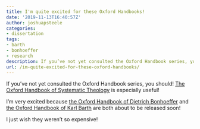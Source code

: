 ```yaml
---
title: I'm quite excited for these Oxford Handbooks!
date: '2019-11-13T16:40:57Z'
author: joshuapsteele
categories:
- dissertation
tags:
- barth
- bonhoeffer
- research
description: If you’ve not yet consulted the Oxford Handbook series, you should. The Oxford Handbook of Systematic Theology is especially useful.
url: /im-quite-excited-for-these-oxford-handbooks/
---
```

If you’ve not yet consulted the Oxford Handbook series, you should! [The Oxford Handbook of Systematic Theology](https://amzn.to/32MEHGy) is especially useful!

I’m very excited because [the Oxford Handbook of Dietrich Bonhoeffer](https://global.oup.com/academic/product/the-oxford-handbook-of-dietrich-bonhoeffer-9780198753179?cc=us&lang=en&) and [the Oxford Handbook of Karl Barth](https://global.oup.com/academic/product/the-oxford-handbook-of-karl-barth-9780199689781?cc=us&lang=en&) are both about to be released soon!

I just wish they weren’t so expensive!